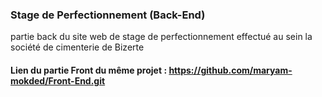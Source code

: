 ### Stage de Perfectionnement (Back-End)
partie back du site web de stage de perfectionnement effectué au sein la société de cimenterie de Bizerte

#### Lien du partie Front du même projet : https://github.com/maryam-mokded/Front-End.git
